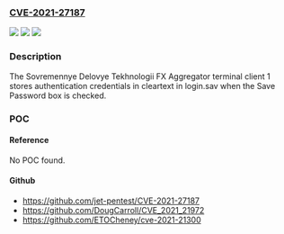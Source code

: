 ### [CVE-2021-27187](https://cve.mitre.org/cgi-bin/cvename.cgi?name=CVE-2021-27187)
![](https://img.shields.io/static/v1?label=Product&message=n%2Fa&color=blue)
![](https://img.shields.io/static/v1?label=Version&message=n%2Fa&color=blue)
![](https://img.shields.io/static/v1?label=Vulnerability&message=n%2Fa&color=brighgreen)

### Description

The Sovremennye Delovye Tekhnologii FX Aggregator terminal client 1 stores authentication credentials in cleartext in login.sav when the Save Password box is checked.

### POC

#### Reference
No POC found.

#### Github
- https://github.com/jet-pentest/CVE-2021-27187
- https://github.com/DougCarroll/CVE_2021_21972
- https://github.com/ETOCheney/cve-2021-21300


